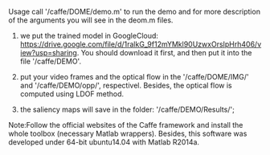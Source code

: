 Usage call '/caffe/DOME/demo.m' to run the demo and for more description of the arguments you will see in the deom.m files.
1. we put the trained model in GoogleCloud: 
https://drive.google.com/file/d/1ralkG_9f12mYMkl90UzwxOrsIpHrh406/view?usp=sharing. 
You should download it first, and then put it into the file '/caffe/DEMO'.

2. put your video frames and the optical flow in the '/caffe/DOME/IMG/' and '/caffe/DEMO/opp/', respectivel. Besides, the optical flow is computed using LDOF method.

3. the saliency maps will save in the folder: '/caffe/DEMO/Results/';


Note:Follow the official websites of the Caffe framework and install the whole toolbox (necessary Matlab wrappers). Besides, this software was developed under 64-bit ubuntu14.04 with Matlab R2014a. 

